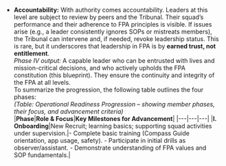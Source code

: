 - **Accountability:** With authority comes accountability. Leaders at this level are subject to review by peers and the Tribunal. Their squad’s performance and their adherence to FPA principles is visible. If issues arise (e.g., a leader consistently ignores SOPs or mistreats members), the Tribunal can intervene and, if needed, revoke leadership status. This is rare, but it underscores that leadership in FPA is by **earned trust, not entitlement**.  
_Phase IV output:_ A capable leader who can be entrusted with lives and mission-critical decisions, and who actively upholds the FPA constitution (this blueprint). They ensure the continuity and integrity of the FPA at all levels.  
To summarize the progression, the following table outlines the four phases:  
_(Table: Operational Readiness Progression – showing member phases, their focus, and advancement criteria)_  
|**Phase**|**Role & Focus**|**Key Milestones for Advancement**|
|---|---|---|
|**I. Onboarding**|New Recruit; learning basics; supporting squad activities under supervision.|- Complete basic training (Compass Guide orientation, app usage, safety). - Participate in initial drills as observer/assistant. - Demonstrate understanding of FPA values and SOP fundamentals.|
